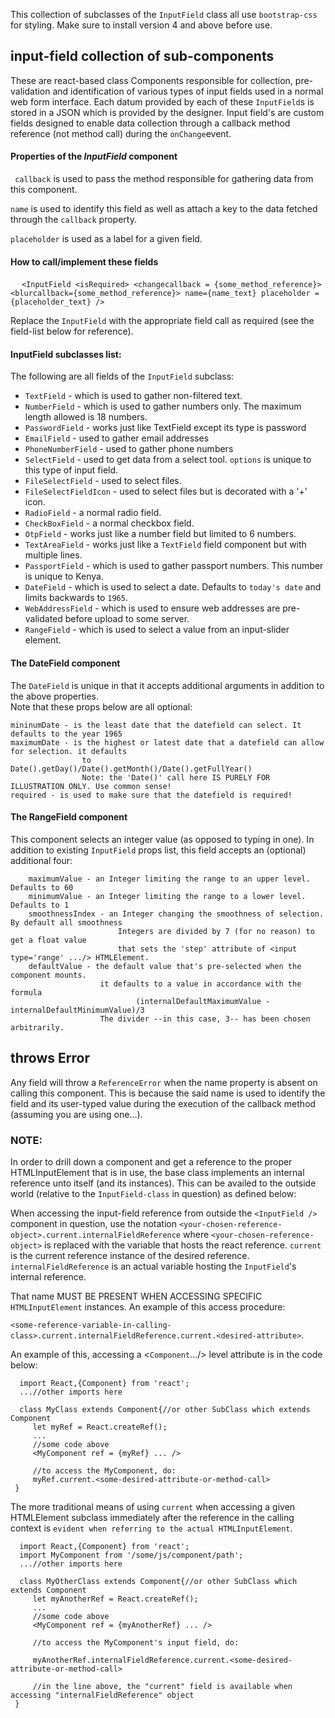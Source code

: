 This collection of subclasses of the `InputField` class all use `bootstrap-css` for styling. Make sure
to install version 4 and above before use.

## input-field collection of sub-components
These are react-based class Components responsible for collection, pre-validation and identification of
various types of input fields used in a normal web form interface. Each datum provided by each of these `InputField`s
is stored in a JSON which is provided by the designer. Input field's are custom fields designed
to enable data collection through a callback method reference (not method call) during the `onChange`event.

#### Properties of the  _InputField_ component

` callback`
is used to pass the method responsible for gathering data from this component.

`name`
is used to identify this field as well as attach a key to the data fetched through the `callback` property.

`placeholder` is used as a label for a given field.


#### How to call/implement these fields

&emsp; `<InputField <isRequired> <changecallback = {some_method_reference}><blurcallback={some_method_reference}> name={name_text} placeholder = {placeholder_text} />`

Replace the `InputField` with the appropriate field call as required (see the field-list below for reference).

#### InputField subclasses list:
The following are all fields of the `InputField` subclass:

- `TextField` - which is used to gather non-filtered text.
- `NumberField` - which is used to gather numbers only. The maximum length allowed is 18 numbers.
- `PasswordField` - works just like TextField except its type is password
- `EmailField` - used to gather email addresses
- `PhoneNumberField` - used to gather phone numbers
- `SelectField` - used to get data from a select tool. `options` is unique to this type of input field.
- `FileSelectField` - used to select files.
- `FileSelectFieldIcon` - used to select files but is decorated with a '+' icon.
- `RadioField` - a normal radio field.
- `CheckBoxField` - a normal checkbox field.
- `OtpField` - works just like a number field but limited to 6 numbers.
- `TextAreaField` - works just like a `TextField` field component but with multiple lines.
- `PassportField` - which is used to gather passport numbers. This number is unique to Kenya.
- `DateField` - which is used to select a date. Defaults to `today's date` and limits backwards to `1965`.
- `WebAddressField` - which is used to ensure web addresses are pre-validated before upload to some server.
- `RangeField` - which is used to select a value from an input-slider element.

  
#### The DateField component
The `DateField` is unique in that it accepts additional arguments in addition to the above properties. \
Note that these props below are all optional:
```
mininumDate - is the least date that the datefield can select. It defaults to the year 1965
maximumDate - is the highest or latest date that a datefield can allow for selection. it defaults
                to Date().getDay()/Date().getMonth()/Date().getFullYear()
                Note: the 'Date()' call here IS PURELY FOR ILLUSTRATION ONLY. Use common sense!
required - is used to make sure that the datefield is required!
```

#### The RangeField component
This component selects an integer value (as opposed to typing in one).
In addition to existing `InputField` props list, this field accepts an (optional) additional four:

```
    maximumValue - an Integer limiting the range to an upper level. Defaults to 60
    minimumValue - an Integer limiting the range to a lower level. Defaults to 1
    smoothnessIndex - an Integer changing the smoothness of selection. By default all smoothness
                        Integers are divided by 7 (for no reason) to get a float value
                        that sets the 'step' attribute of <input type='range' .../> HTMLElement.
    defaultValue - the default value that's pre-selected when the component mounts.
                    it defaults to a value in accordance with the formula
                            (internalDefaultMaximumValue - internalDefaultMinimumValue)/3
                    The divider --in this case, 3-- has been chosen arbitrarily.
```


## throws Error
 Any field will throw a `ReferenceError` when the name property is absent on calling this component.
 This is because the said name is used to identify the field and its user-typed value during the execution of
 the callback method (assuming you are using one...).
 
 ### NOTE:
 In order to drill down a component and get a reference to the proper HTMLInputElement that is in use,
 the base class implements an internal reference unto itself (and its instances). This can be availed
 to the outside world (relative to the `InputField-class` in question) as defined below:
 
 When accessing the input-field reference from outside the `<InputField />` component in question,
 use the notation `<your-chosen-reference-object>.current.internalFieldReference`
 where `<your-chosen-reference-object>` is replaced with the variable that hosts the react reference.
 `current` is the current reference instance of the desired reference.
 `internalFieldReference` is an actual variable hosting the `InputField`'s internal reference.
 
 That name MUST BE PRESENT WHEN ACCESSING SPECIFIC `HTMLInputElement` instances.
  An example of this access procedure:
  
`<some-reference-variable-in-calling-class>.current.internalFieldReference.current.<desired-attribute>`.

An example of this, accessing a  <`Component`.../> level attribute is in the code below:
 ```
   import React,{Component} from 'react';
   ...//other imports here

   class MyClass extends Component{//or other SubClass which extends Component
      let myRef = React.createRef();
      ...
      //some code above
      <MyComponent ref = {myRef} ... />

      //to access the MyComponent, do:
      myRef.current.<some-desired-attribute-or-method-call>
  }
 ```
 The more traditional means of using `current` when accessing a given HTMLElement subclass immediately after the
 reference in the calling context is `evident when referring to the actual HTMLInputElement`.
 ```
   import React,{Component} from 'react';
   import MyComponent from '/some/js/component/path';
   ...//other imports here

   class MyOtherClass extends Component{//or other SubClass which extends Component
      let myAnotherRef = React.createRef();
      ...
      //some code above
      <MyComponent ref = {myAnotherRef} ... />

      //to access the MyComponent's input field, do:
      
      myAnotherRef.internalFieldReference.current.<some-desired-attribute-or-method-call>
      
      //in the line above, the "current" field is available when accessing "internalFieldReference" object
  }
 ```

